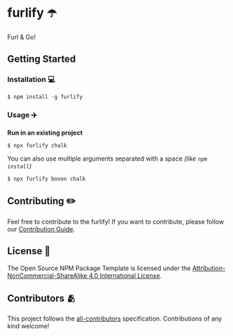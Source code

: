 # furlify ☂️

Furl & Go!

## Getting Started

### Installation 💻

```
$ npm install -g furlify
```

### Usage ✈️

**Run in an existing project**

```
$ npx furlify chalk
```

You can also use multiple arguments separated with a space _(like `npm install`)_

```
$ npx furlify boxen chalk
```

## Contributing ✏️

Feel free to contribute to the furlify! If you want to contribute, please follow our [Contribution Guide](contributing.md).

## License 🔑

The Open Source NPM Package Template is licensed under the [Attribution-NonCommercial-ShareAlike 4.0 International License](https://creativecommons.org/licenses/by-nc-sa/4.0/).

## Contributors 🫂

This project follows the [all-contributors](https://github.com/all-contributors/all-contributors) specification. Contributions of any kind welcome!
